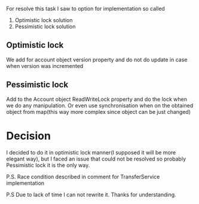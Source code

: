 For resolve this task I saw to option for implementation so called
1. Optimistic lock solution
2. Pessimistic lock solution

## Optimistic lock
We add for account object version property and do not do update in case when version was incremented
## Pessimistic lock
Add to the Account object ReadWriteLock property and do the lock when we do any manipulation. Or even use synchronisation when on the obtained object from map(this way more complex since object can be just changed)

# Decision
I decided to do it in optimistic lock manner(I supposed it will be more elegant way), but I faced an issue that could not be resolved so probably Pessimistic lock it is the only way. 

P.S. Race condition described in comment for TransferService implementation

P.S Due to lack of time I can not rewrite it. Thanks for understanding.


